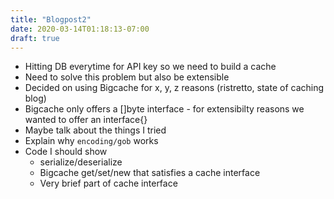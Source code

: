 ```yaml
---
title: "Blogpost2"
date: 2020-03-14T01:18:13-07:00
draft: true
---
```


- Hitting DB everytime for API key so we need to build a cache
- Need to solve this problem but also be extensible
- Decided on using Bigcache for x, y, z reasons (ristretto, state of caching blog)
- Bigcache only offers a []byte interface - for extensibilty reasons we wanted to offer an interface{}
- Maybe talk about the things I tried
- Explain why `encoding/gob` works
- Code I should show
    - serialize/deserialize
    - Bigcache get/set/new that satisfies a cache interface
    - Very brief part of cache interface
